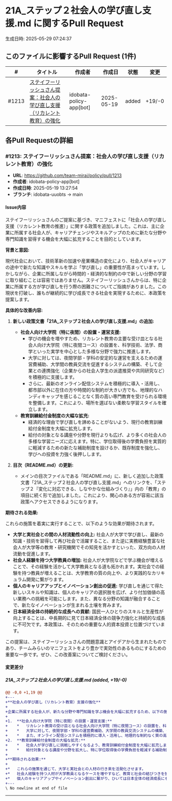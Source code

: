 # 21A_ステップ２社会人の学び直し支援.md に関するPull Request

生成日時: 2025-05-29 07:24:37

## このファイルに影響するPull Request (1件)

| # | タイトル | 作成者 | 作成日 | 状態 | 変更 |
|---|---------|--------|--------|------|------|
| #1213 | [ステイフーリッシュさん提案：社会人の学び直し支援（リカレント教育）の強化](https://github.com/team-mirai/policy/pull/1213) | idobata-policy-app[bot] | 2025-05-19 | added | +19/-0 |

## 各Pull Requestの詳細

### #1213: ステイフーリッシュさん提案：社会人の学び直し支援（リカレント教育）の強化

- **URL**: https://github.com/team-mirai/policy/pull/1213
- **作成者**: idobata-policy-app[bot]
- **作成日時**: 2025-05-19 13:27:54
- **ブランチ**: idobata-uuobts → main

#### Issue内容

ステイフーリッシュさんのご提案に基づき、マニフェストに「社会人の学び直し支援（リカレント教育の推進）」に関する政策を追加しました。これは、主に企業に所属する社会人が、キャリアチェンジやスキルアップのために新たな分野や専門知識を習得する機会を大幅に拡充することを目的としています。

**背景と意図:**

現代社会において、技術革新の加速や産業構造の変化により、社会人がキャリアの途中で新たな知識やスキルを学ぶ「学び直し」の重要性が高まっています。しかしながら、企業に所属しながら時間的・経済的な制約の中で新しい分野の学習に取り組むことは容易ではありません。ステイフーリッシュさんからは、特に企業に所属する方が学び直しを行う際の困難さについてご指摘がありました。この現状を打破し、誰もが継続的に学び成長できる社会を実現するために、本政策を提案します。

**具体的な改善内容:**

1.  **新しい政策文書「21A_ステップ２社会人の学び直し支援.md」の追加:**
    *   **社会人向け大学院（特に夜間）の設置・運営支援:**
        *   学びの機会を増やすため、リカレント教育の主要な受け皿となる社会人向け大学院（特に夜間コース）の設置を、科学技術、法学、商学といった実学を中心とした多様な分野で強力に推進します。
        *   大学に対しては、夜間学部・学科の安定的な運営を支えるための運営費補助、大学間の教員交流を促進するシステムの構築、そして企業との連携強化（企業からの社会人学生の派遣推奨や共同研究など）を積極的に支援します。
        *   さらに、最新のオンライン配信システムを積極的に導入・活用し、都市部以外に在住の方や時間的な制約が大きい方でも、地理的なハンディキャップを感じることなく質の高い専門教育を受けられる環境を整備します。これにより、場所を選ばない柔軟な学習スタイルを確立します。
    *   **教育訓練給付金制度の大幅な拡充:**
        *   経済的な理由で学び直しを諦めることがないよう、現行の教育訓練給付金制度を大幅に拡充します。
        *   給付の対象となる講座や分野を現行よりも広げ、より多くの社会人の多様な学習ニーズに応えます。特に、学位取得後の学費負担を実質的に軽減するための新たな補助制度を設けるか、既存制度を強化し、学びへの投資を力強く後押しします。

2.  **目次（README.md）の更新:**
    *   メインの目次ファイルである「README.md」に、新しく追加した政策文書「21A_ステップ２社会人の学び直し支援.md」へのリンクを、「ステップ２『変化に対応できる、しなやかな仕組みづくり』」内の「教育」の項目に続く形で追加しました。これにより、関心のある方が容易に該当政策へアクセスできるようになります。

**期待される効果:**

これらの施策を着実に実行することで、以下のような効果が期待されます。

*   **大学と実社会との間の人材流動性の向上:** 社会人が大学で学び直し、最新の知識・技術を習得して再び社会で活躍すること、また逆に実務経験豊富な社会人が大学等の教育・研究機関でその知見を活かすといった、双方向の人材流動を促進します。
*   **社会人経験を持つ大学教員の増加:** 社会人が大学院などで学ぶ機会が増えることで、その経験を活かして大学教員となる道も拓かれます。実社会での経験を持つ教員が増えることは、大学教育の質の向上や、より実践的なカリキュラム開発に繋がります。
*   **個人のキャリアアップとイノベーション創出の促進:** 学び直しを通じて得た新しいスキルや知識は、個人のキャリアの選択肢を広げ、より付加価値の高い業務への挑戦を可能にします。また、異なる分野の知識が融合することで、新たなイノベーションが生まれる土壌を育みます。
*   **日本経済全体の持続的な成長への貢献:** 国民一人ひとりのスキルと生産性が向上することは、中長期的に見て日本経済全体の競争力強化と持続的な成長に不可欠です。本政策は、そのための重要な人的資本投資と位置づけています。

この提案は、ステイフーリッシュさんの問題意識とアイデアから生まれたものであり、チームみらいのマニフェストをより豊かで実効性のあるものにするための重要な一歩です。ぜひ、この改善案についてご検討ください。

#### 変更差分

##### 21A_ステップ２社会人の学び直し支援.md (added, +19/-0)

```diff
@@ -0,0 +1,19 @@
+---
+**社会人の学び直し（リカレント教育）支援の強化**
+
+企業に所属する社会人が、新たな分野や専門知識を学ぶ機会を大幅に拡充するため、以下の施策を推進します。
+
+1.  **社会人向け大学院（特に夜間）の設置・運営支援:**
+    *   リカレント教育の受け皿となる社会人向け大学院（特に夜間コース）の設置を、科学技術、法学、商学など、実学を中心とした多様な分野で促進します。
+    *   大学に対して、夜間学部・学科の運営費補助、大学間の教員交流システムの構築、企業との連携強化（社会人学生の派遣推奨など）を支援します。
+    *   また、オンライン配信システムを積極的に導入・活用し、地理的な制約なく質の高い教育を受けられる環境を整備します。
+2.  **教育訓練給付金制度の大幅な拡充:**
+    *   社会人が学び直しに挑戦しやすくなるよう、教育訓練給付金制度を大幅に拡充します。
+    *   給付対象となる講座や分野を拡大し、特に学位取得後の学費負担を軽減する補助制度を新設・強化します。
+
+**期待される効果:**
+
+*   これらの施策を通じて、大学と実社会との人材の行き来を活発化させます。
+*   社会人経験を持つ人材が大学教員となるケースを増やすなど、教育と社会の結びつきを強化し、より実践的な学びの場を創出します。
+*   個人のキャリアアップやイノベーション創出に繋がり、ひいては日本全体の経済成長にも貢献します。
+---
\ No newline at end of file
```

---

